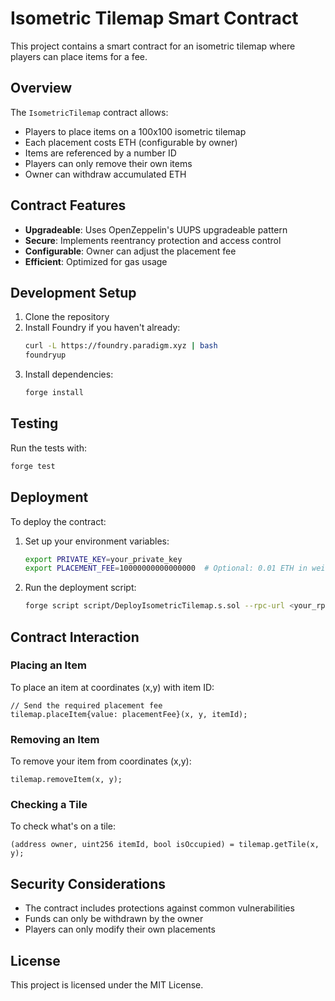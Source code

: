 # Isometric Tilemap Smart Contract

This project contains a smart contract for an isometric tilemap where players can place items for a fee.

## Overview

The `IsometricTilemap` contract allows:

- Players to place items on a 100x100 isometric tilemap
- Each placement costs ETH (configurable by owner)
- Items are referenced by a number ID
- Players can only remove their own items
- Owner can withdraw accumulated ETH

## Contract Features

- **Upgradeable**: Uses OpenZeppelin's UUPS upgradeable pattern
- **Secure**: Implements reentrancy protection and access control
- **Configurable**: Owner can adjust the placement fee
- **Efficient**: Optimized for gas usage

## Development Setup

1. Clone the repository
2. Install Foundry if you haven't already:
   ```bash
   curl -L https://foundry.paradigm.xyz | bash
   foundryup
   ```
3. Install dependencies:
   ```bash
   forge install
   ```

## Testing

Run the tests with:

```bash
forge test
```

## Deployment

To deploy the contract:

1. Set up your environment variables:

   ```bash
   export PRIVATE_KEY=your_private_key
   export PLACEMENT_FEE=10000000000000000  # Optional: 0.01 ETH in wei
   ```

2. Run the deployment script:
   ```bash
   forge script script/DeployIsometricTilemap.s.sol --rpc-url <your_rpc_url> --broadcast
   ```

## Contract Interaction

### Placing an Item

To place an item at coordinates (x,y) with item ID:

```solidity
// Send the required placement fee
tilemap.placeItem{value: placementFee}(x, y, itemId);
```

### Removing an Item

To remove your item from coordinates (x,y):

```solidity
tilemap.removeItem(x, y);
```

### Checking a Tile

To check what's on a tile:

```solidity
(address owner, uint256 itemId, bool isOccupied) = tilemap.getTile(x, y);
```

## Security Considerations

- The contract includes protections against common vulnerabilities
- Funds can only be withdrawn by the owner
- Players can only modify their own placements

## License

This project is licensed under the MIT License.
